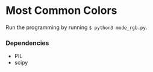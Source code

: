 # Most Common Colors

Run the programming by running `$ python3 mode_rgb.py`. 

### Dependencies

* PIL
* scipy
